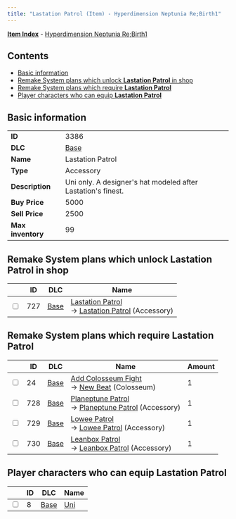 ```yaml
---
title: "Lastation Patrol (Item) - Hyperdimension Neptunia Re;Birth1"
---
```


[**Item Index**](/neptunia/rb1/item/index.html) - [Hyperdimension Neptunia Re;Birth1](/neptunia/rb1)

## Contents

- [Basic information](#basic-information)
- [Remake System plans which unlock **Lastation Patrol** in shop](#remake-system-plans-which-unlock-lastation-patrol-in-shop)
- [Remake System plans which require **Lastation Patrol**](#remake-system-plans-which-require-lastation-patrol)
- [Player characters who can equip **Lastation Patrol**](#player-characters-who-can-equip-lastation-patrol)

## Basic information

|   |   |
| -- | -- |
| **ID** | 3386 |
| **DLC** | [Base](/neptunia/rb1/dlc/1-base.html) |
| **Name** | Lastation Patrol |
| **Type** | Accessory |
| **Description** | Uni only. A designer's hat modeled after Lastation's finest. |
| **Buy Price** | 5000 |
| **Sell Price** | 2500 |
| **Max inventory** | 99 |

## Remake System plans which unlock **Lastation Patrol** in shop

|    | ID | DLC | Name |
| -- | -- | --- | ---- |
| <input type="checkbox" id="rb1-remake-1-727" class="trackbox" /> | 727 | [Base](/neptunia/rb1/dlc/1-base.html) | [Lastation Patrol](/neptunia/rb1/remake/1-727-lastation-patrol.html)<br />→ [Lastation Patrol](/neptunia/rb1/item/1-3386-lastation-patrol.html) (Accessory) |

## Remake System plans which require **Lastation Patrol**

|    | ID | DLC | Name | Amount |
| -- | -- | --- | ---- | ------ |
| <input type="checkbox" id="rb1-remake-1-24" class="trackbox" /> | 24 | [Base](/neptunia/rb1/dlc/1-base.html) | [Add Colosseum Fight](/neptunia/rb1/remake/1-24-add-colosseum-fight.html)<br />→ [New Beat](/neptunia/rb1/colosseum/1-2030-new-beat.html) (Colosseum) | 1 |
| <input type="checkbox" id="rb1-remake-1-728" class="trackbox" /> | 728 | [Base](/neptunia/rb1/dlc/1-base.html) | [Planeptune Patrol](/neptunia/rb1/remake/1-728-planeptune-patrol.html)<br />→ [Planeptune Patrol](/neptunia/rb1/item/1-3387-planeptune-patrol.html) (Accessory) | 1 |
| <input type="checkbox" id="rb1-remake-1-729" class="trackbox" /> | 729 | [Base](/neptunia/rb1/dlc/1-base.html) | [Lowee Patrol](/neptunia/rb1/remake/1-729-lowee-patrol.html)<br />→ [Lowee Patrol](/neptunia/rb1/item/1-3388-lowee-patrol.html) (Accessory) | 1 |
| <input type="checkbox" id="rb1-remake-1-730" class="trackbox" /> | 730 | [Base](/neptunia/rb1/dlc/1-base.html) | [Leanbox Patrol](/neptunia/rb1/remake/1-730-leanbox-patrol.html)<br />→ [Leanbox Patrol](/neptunia/rb1/item/1-3389-leanbox-patrol.html) (Accessory) | 1 |

## Player characters who can equip **Lastation Patrol**

|    | ID | DLC | Name |
| -- | -- | --- | ---- |
| <input type="checkbox" id="rb1-player-1-8" class="trackbox" /> | 8 | [Base](/neptunia/rb1/dlc/1-base.html) | [Uni](/neptunia/rb1/player/1-8-uni.html) |